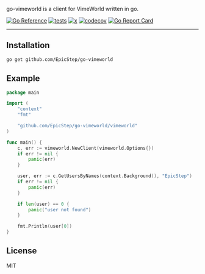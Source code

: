 go-vimeworld is a client for VimeWorld written in go.

[![Go Reference](https://pkg.go.dev/badge/github.com/EpicStep/go-vimeworld/vimeworld.svg)](https://pkg.go.dev/github.com/EpicStep/go-vimeworld/vimeworld)
[![tests](https://github.com/EpicStep/go-vimeworld/actions/workflows/tests.yml/badge.svg)](https://github.com/EpicStep/go-vimeworld/actions/workflows/tests.yml)
[![x](https://github.com/EpicStep/go-vimeworld/actions/workflows/ci.yml/badge.svg)](https://github.com/EpicStep/go-vimeworld/actions/workflows/ci.yml)
[![codecov](https://codecov.io/gh/EpicStep/go-vimeworld/branch/master/graph/badge.svg?token=IY1T4ZMYZ8)](https://codecov.io/gh/EpicStep/go-vimeworld)
[![Go Report Card](https://goreportcard.com/badge/github.com/EpicStep/go-vimeworld)](https://goreportcard.com/report/github.com/EpicStep/go-vimeworld)

----

## Installation
```bash
go get github.com/EpicStep/go-vimeworld
```

## Example

```go
package main

import (
	"context"
	"fmt"

	"github.com/EpicStep/go-vimeworld/vimeworld"
)

func main() {
	c, err := vimeworld.NewClient(vimeworld.Options{})
	if err != nil {
		panic(err)
	}

	user, err := c.GetUsersByNames(context.Background(), "EpicStep")
	if err != nil {
		panic(err)
	}

	if len(user) == 0 {
		panic("user not found")
	}

	fmt.Println(user[0])
}
```

## License
MIT
